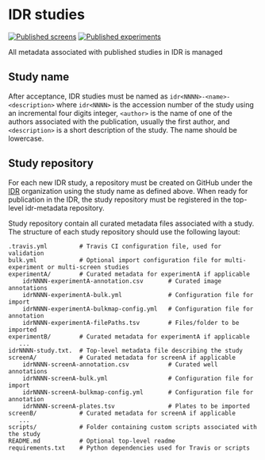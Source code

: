# IDR studies

[![Published screens](https://img.shields.io/badge/dynamic/json.svg?label=Published%20&url=http%3A%2F%2Fidr.openmicroscopy.org%2Fapi%2Fv0%2Fm%2Fscreens%2F%3Flimit%3D0&query=meta.totalCount&colorB=blue&suffix=%20high%20content%20screens)](https://idr.openmicroscopy.org) [![Published experiments](https://img.shields.io/badge/dynamic/json.svg?label=Published%20&url=http%3A%2F%2Fidr.openmicroscopy.org%2Fapi%2Fv0%2Fm%2Fprojects%2F%3Flimit%3D0&query=meta.totalCount&colorB=blue&suffix=%20experiments)](https://idr.openmicroscopy.org)

All metadata associated with published studies in IDR is managed

## Study name 

After acceptance, IDR studies must be named as `idr<NNNN>-<name>-<description>`
where `idr<NNNN>` is the accession number of the study using an incremental
four digits integer, `<author>` is the name of one of the authors associated
with the publication, usually the first author, and `<description>` is a short
description of the study. The name should be lowercase.

## Study repository 

For each new IDR study, a repository must be created on GitHub under the [IDR](http://github.com/IDR/) organization using the study name as defined above. When ready for publication in the IDR, the study repository must be
registered in the top-level idr-metadata repository.

Study repository contain all curated metadata files associated with a study.
The structure of each study repository should use the following layout:

    .travis.yml         # Travis CI configuration file, used for validation
    bulk.yml            # Optional import configuration file for multi-experiment or multi-screen studies
    experimentA/        # Curated metadata for experimentA if applicable
        idrNNNN-experimentA-annotation.csv       # Curated image annotations
        idrNNNN-experimentA-bulk.yml             # Configuration file for import
        idrNNNN-experimentA-bulkmap-config.yml   # Configuration file for annotation
        idrNNNN-experimentA-filePaths.tsv        # Files/folder to be imported
    experimentB/        # Curated metadata for experimentA if applicable
       ...
    idrNNNN-study.txt.  # Top-level metadata file describing the study
    screenA/            # Curated metadata for screenA if applicable
        idrNNNN-screenA-annotation.csv           # Curated well annotations
        idrNNNN-screenA-bulk.yml                 # Configuration file for import
        idrNNNN-screenA-bulkmap-config.yml       # Configuration file for annotation
        idrNNNN-screenA-plates.tsv               # Plates to be imported
    screenB/            # Curated metadata for screenA if applicable
       ...
    scripts/            # Folder containing custom scripts associated with the study
    README.md           # Optional top-level readme
    requirements.txt    # Python dependencies used for Travis or scripts
